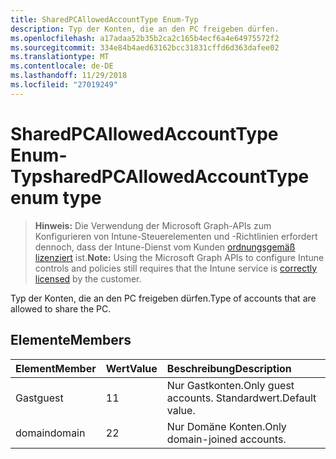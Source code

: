```yaml
---
title: SharedPCAllowedAccountType Enum-Typ
description: Typ der Konten, die an den PC freigeben dürfen.
ms.openlocfilehash: a17adaa52b35b2ca2c165b4ecf6a4e64975572f2
ms.sourcegitcommit: 334e84b4aed63162bcc31831cffd6d363dafee02
ms.translationtype: MT
ms.contentlocale: de-DE
ms.lasthandoff: 11/29/2018
ms.locfileid: "27019249"
---
```

# <a name="sharedpcallowedaccounttype-enum-type"></a><span data-ttu-id="0693a-103">SharedPCAllowedAccountType Enum-Typ</span><span class="sxs-lookup"><span data-stu-id="0693a-103">sharedPCAllowedAccountType enum type</span></span>

> <span data-ttu-id="0693a-104">**Hinweis:** Die Verwendung der Microsoft Graph-APIs zum Konfigurieren von Intune-Steuerelementen und -Richtlinien erfordert dennoch, dass der Intune-Dienst vom Kunden [ordnungsgemäß lizenziert](https://go.microsoft.com/fwlink/?linkid=839381) ist.</span><span class="sxs-lookup"><span data-stu-id="0693a-104">**Note:** Using the Microsoft Graph APIs to configure Intune controls and policies still requires that the Intune service is [correctly licensed](https://go.microsoft.com/fwlink/?linkid=839381) by the customer.</span></span>

<span data-ttu-id="0693a-105">Typ der Konten, die an den PC freigeben dürfen.</span><span class="sxs-lookup"><span data-stu-id="0693a-105">Type of accounts that are allowed to share the PC.</span></span>
## <a name="members"></a><span data-ttu-id="0693a-106">Elemente</span><span class="sxs-lookup"><span data-stu-id="0693a-106">Members</span></span>
|<span data-ttu-id="0693a-107">Element</span><span class="sxs-lookup"><span data-stu-id="0693a-107">Member</span></span>|<span data-ttu-id="0693a-108">Wert</span><span class="sxs-lookup"><span data-stu-id="0693a-108">Value</span></span>|<span data-ttu-id="0693a-109">Beschreibung</span><span class="sxs-lookup"><span data-stu-id="0693a-109">Description</span></span>|
|:---|:---|:---|
|<span data-ttu-id="0693a-110">Gast</span><span class="sxs-lookup"><span data-stu-id="0693a-110">guest</span></span>|<span data-ttu-id="0693a-111">1</span><span class="sxs-lookup"><span data-stu-id="0693a-111">1</span></span>|<span data-ttu-id="0693a-112">Nur Gastkonten.</span><span class="sxs-lookup"><span data-stu-id="0693a-112">Only guest accounts.</span></span> <span data-ttu-id="0693a-113">Standardwert.</span><span class="sxs-lookup"><span data-stu-id="0693a-113">Default value.</span></span>|
|<span data-ttu-id="0693a-114">domain</span><span class="sxs-lookup"><span data-stu-id="0693a-114">domain</span></span>|<span data-ttu-id="0693a-115">2</span><span class="sxs-lookup"><span data-stu-id="0693a-115">2</span></span>|<span data-ttu-id="0693a-116">Nur Domäne Konten.</span><span class="sxs-lookup"><span data-stu-id="0693a-116">Only domain-joined accounts.</span></span>|




